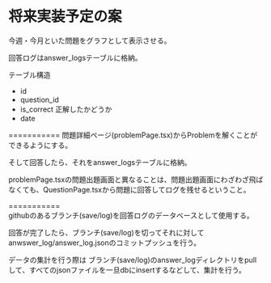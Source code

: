 # 将来実装予定の案

今週・今月といた問題をグラフとして表示させる。

回答ログはanswer_logsテーブルに格納。

テーブル構造

- id
- question_id
- is_correct 正解したかどうか
- date


===========
問題詳細ページ(problemPage.tsx)からProblemを解くことができるようにする。

そして回答したら、それをanswer_logsテーブルに格納。

problemPage.tsxの問題出題画面と異なることは、問題出題画面にわざわざ飛ばなくても、QuestionPage.tsxから問題に回答してログを残せるということ。

===========<br>
githubのあるブランチ(save/log)を回答ログのデータベースとして使用する。

回答が完了したら、ブランチ(save/log)を切ってそれに対してanwswer_log/answer_log.jsonのコミットプッシュを行う。

データの集計を行う際は
ブランチ(save/log)のanswer_logディレクトリをpullして、すべてのjsonファイルを一旦dbにinsertするなどして、集計を行う。


